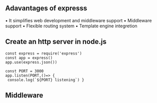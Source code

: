 ## Adavantages of expresss
• It simplifies web development and middleware support
• Middleware support
• Flexible routing system
• Template engine integretion

## Create an http server in node.js

```
const express = require('express')
const app = express()
app.use(express.json())

const PORT = 3000
app.listen(PORT,()=> {
 console.log(`${PORT} listening`) }
 ```


 ## Middleware
